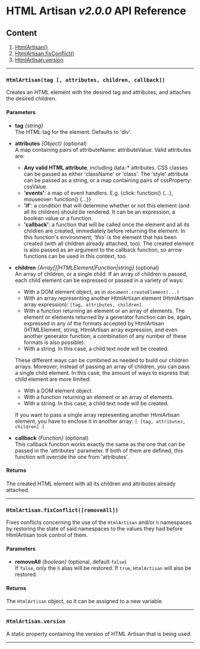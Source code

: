 # HTML Artisan *v2.0.0* API Reference

## Content

 1. [HtmlArtisan()](#htmlartisan)
 2. [HtmlArtisan.fixConflict()](#fixconflict)
 3. [HtmlArtisan.version](#version)

---
<a name="htmlartisan"></a>
### `HtmlArtisan(tag [, attributes, children, callback])`
Creates an HTML element with the desired tag and attributes, and attaches the desired children.

#### Parameters
 - **tag** *{string}*<br/>
    The HTML tag for the element. Defaults to 'div'.

 - **attributes** *{Object}* (optional)<br/>
A map containing pairs of attributeName: attributeValue.
Valid attributes are:
	 - **Any valid HTML attribute**, including data-* attributes.
CSS classes can be passed as either 'className' or 'class'.
The 'style' attribute can be passed as a string, or a map containing pairs of cssProperty: cssValue.
	- **'events'**: a map of event handlers. E.g. {click: function() {...}, mouseover: function() {...}}
	- **'if'**: a condition that will determine whether or not this element (and all its children) should be rendered. It can be an expression, a boolean value or a function.
	- **'callback'**: a function that will be called once the element and all its children are created, immediately before returning the element. In this function's environment, *'this'* is the element that has been created (with all children already attached, too). The created element is also passed as an argument to the callback function, so arrow functions can be used in this context, too.

 - **children** *{Array[]|HTMLElement|Function|string}* (optional)<br/>
 An array of children, or a single child.
 If an array of children is passed, each child element can be expressed or passed in a variety of ways:
	 - With a DOM element object, as in `document.createElement(...)`
	 - With an array representing another HtmlArtisan element (HtmlArtisan array expression): `[tag, attributes, children]`.
	 - With a function returning an element or an array of elements. The element or elements returned by a generator function can be, again, expressed in any of the formats accepted by HtmlArtisan (HTMLElement, string, HtmlArtisan array expression, and even another generator function; a combination of any number of these formats is also possible).
	 - With a string. In this case, a child text node will be created.

	These different ways can be combined as needed to build our children arrays.
 	Moreover, instead of passing an array of children, you can pass a single child element. In this case, the amount of ways to express that child element are more limited:
	 - With a DOM element object.
	 - With a function returning an element or an array of elements.
	 - With a string. In this case, a child text node will be created.

 	If you want to pass a single array representing another HtmlArtisan element, you have to enclose it in another array: `[ [tag, attributes, children] ]`

- **callback** *{Function}* (optional)<br/>
This callback function works exactly the same as the one that can be passed in the 'attributes' parameter. If both of them are defined, this function will override the one from 'attributes'.

#### Returns
The created HTML element with all its children and attributes already attached.

---
<a name="fixconflict"></a>
### `HtmlArtisan.fixConflict([removeAll])`
Fixes conflicts concerning the use of the `HtmlArtisan` and/or `h` namespaces by restoring the state of said namespaces to the values they had before HtmlArtisan took control of them.

#### Parameters
 - **removeAll** *{boolean}* (optional, default `false`)<br/>
 If `false`, only the `h` alias will be restored.
 If `true`, `HtmlArtisan` will also be restored.

#### Returns
The `HtmlArtisan` object, so it can be assigned to a new variable.

---
<a name="version"></a>
### `HtmlArtisan.version`
A static property containing the version of HTML Artisan that is being used.

---
